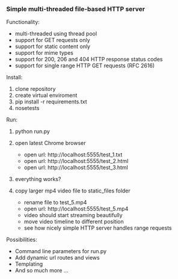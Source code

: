 ### Simple multi-threaded file-based HTTP server

Functionality:

* multi-threaded using thread pool
* support for GET requests only
* support for static content only
* support for mime types
* support for 200, 206 and 404 HTTP response status codes
* support for single range HTTP GET requests (RFC 2616)

Install:

1. clone repository
2. create virtual enviroment
3. pip install -r requirements.txt
4. nosetests

Run:

1. python run.py
2. open latest Chrome browser
    * open url: http://localhost:5555/test_1.txt
    * open url: http://localhost:5555/test_2.html
    * open url: http://localhost:5555/test_3.html

3. everything works?
4. copy larger mp4 video file to static_files folder

    * rename file to test_5.mp4
    * open url: http://localhost:5555/test_5.mp4
    * video should start streaming beautifully
    * move video timeline to different position
    * see how nicely simple HTTP server handles range requests
    
Possibilities:

* Command line parameters for run.py
* Add dynamic url routes and views
* Templating
* And so much more ...

